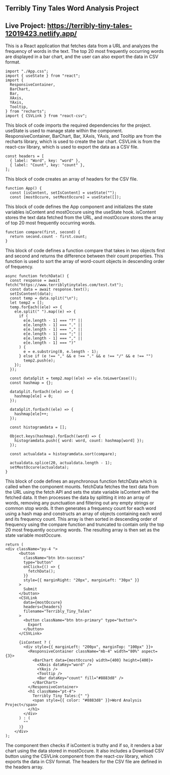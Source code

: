 ## Terribly Tiny Tales Word Analysis Project

## Live Project: https://terribly-tiny-tales-12019423.netlify.app/

This is a React application that fetches data from a URL and analyzes the frequency of words in the text. The top 20 most frequently occurring words are displayed in a bar chart, and the user can also export the data in CSV format.

```
import "./App.css";
import { useState } from "react";
import {
  ResponsiveContainer,
  BarChart,
  Bar,
  XAxis,
  YAxis,
  Tooltip,
} from "recharts";
import { CSVLink } from "react-csv";
```

This block of code imports the required dependencies for the project. useState is used to manage state within the component. ResponsiveContainer, BarChart, Bar, XAxis, YAxis, and Tooltip are from the recharts library, which is used to create the bar chart. CSVLink is from the react-csv library, which is used to export the data as a CSV file.

```
const headers = [
  { label: "Word", key: "word" },
  { label: "Count", key: "count" },
];
```

This block of code creates an array of headers for the CSV file.

```
function App() {
  const [isContent, setIsContent] = useState("");
  const [mostOccure, setMostOccure] = useState([]);
```

This block of code defines the App component and initializes the state variables isContent and mostOccure using the useState hook. isContent stores the text data fetched from the URL, and mostOccure stores the array of top 20 most frequently occurring words.

```
function compare(first, second) {
  return second.count - first.count;
}
```

This block of code defines a function compare that takes in two objects first and second and returns the difference between their count properties. This function is used to sort the array of word-count objects in descending order of frequency.

```
async function fetchData() {
  const response = await fetch("https://www.terriblytinytales.com/test.txt");
  const data = await response.text();
  setIsContent(data);
  const temp = data.split("\n");
  let temp2 = [];
  temp.forEach((ele) => {
    ele.split(" ").map((e) => {
      if (
        e[e.length - 1] === "?" ||
        e[e.length - 1] === "." ||
        e[e.length - 1] === "," ||
        e[e.length - 1] === ";" ||
        e[e.length - 1] === "," ||
        e[e.length - 1] === ")"
      ) {
        e = e.substring(0, e.length - 1);
      } else if (e !== "," && e !== "." && e !== "/" && e !== "")
        temp2.push(e);
    });
  });

  const dataSplit = temp2.map((ele) => ele.toLowerCase());
  const hashmap = {};

  dataSplit.forEach((ele) => {
    hashmap[ele] = 0;
  });

  dataSplit.forEach((ele) => {
    hashmap[ele]++;
  });

  const histogramdata = [];

  Object.keys(hashmap).forEach((word) => {
    histogramdata.push({ word: word, count: hashmap[word] });
  });

  const actualdata = histogramdata.sort(compare);

  actualdata.splice(20, actualdata.length - 1);
  setMostOccure(actualdata);
}
```

This block of code defines an asynchronous function fetchData which is called when the component mounts. fetchData fetches the text data from the URL using the fetch API and sets the state variable isContent with the fetched data. It then processes the data by splitting it into an array of words, removing any punctuation and filtering out any empty strings or common stop words. It then generates a frequency count for each word using a hash map and constructs an array of objects containing each word and its frequency count. This array is then sorted in descending order of frequency using the compare function and truncated to contain only the top 20 most frequently occurring words. The resulting array is then set as the state variable mostOccure.

```
return (
<div className="py-4 ">
      <button
        className="btn btn-success"
        type="button"
        onClick={() => {
          fetchData();
        }}
        style={{ marginRight: "20px", marginLeft: "30px" }}
      >
        Submit
      </button>
      <CSVLink
        data={mostOccure}
        headers={headers}
        filename="Terribly_Tiny_Tales"
      >
        <button className="btn btn-primary" type="button">
          Export
        </button>
      </CSVLink>

      {isContent ? (
        <div style={{ marginLeft: "200px", marginTop: "100px" }}>
          <ResponsiveContainer className="mb-4" width="80%" aspect={3}>
            <BarChart data={mostOccure} width={400} height={400}>
              <XAxis dataKey="word" />
              <YAxis />
              <Tooltip />
              <Bar dataKey="count" fill="#8883d8" />
            </BarChart>
          </ResponsiveContainer>
          <h1 className="pt-4">
            Terribly Tiny Tales:{" "}
            <span style={{ color: "#8883d8" }}>Word Analysis Project</span>
          </h1>
        </div>
      ) : (
        ""
      )}
    </div>
);
```

The component then checks if isContent is truthy and if so, it renders a bar chart using the data stored in mostOccure. It also includes a Download CSV button using the CSVLink component from the react-csv library, which exports the data in CSV format. The headers for the CSV file are defined in the headers array.

